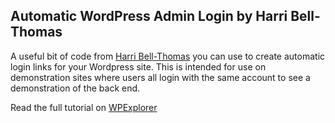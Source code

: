 <h2>Automatic WordPress Admin Login by Harri Bell-Thomas</h2>

A useful bit of code from <a href="https://github.com/HarriBellThomas">Harri Bell-Thomas</a> you can use to create automatic login links for your Wordpress site. This is intended for use on demonstration sites where users all login with the same account to see a demonstration of the back end.

Read the full tutorial on <a href="http://www.wpexplorer.com/automatic-wordpress-login-php/" title="Automatic WordPress Admin Login in PHP">WPExplorer</a>
